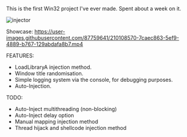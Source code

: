 This is the first Win32 project I've ever made. Spent about a week on it.


![injector](https://user-images.githubusercontent.com/87759641/210108906-18a24d45-63e4-4cc9-8c0d-c6a38c21981b.png)


Showcase:
https://user-images.githubusercontent.com/87759641/210108570-7caec863-5ef9-4889-b767-129abdafa8b7.mp4

FEATURES:
- LoadLibraryA injection method.
- Window title randomisation.
- Simple logging system via the console, for debugging purposes.
- Auto-Injection.

TODO:
- Auto-Inject multithreading (non-blocking)
- Auto-Inject delay option
- Manual mapping injection method
- Thread hijack and shellcode injection method

